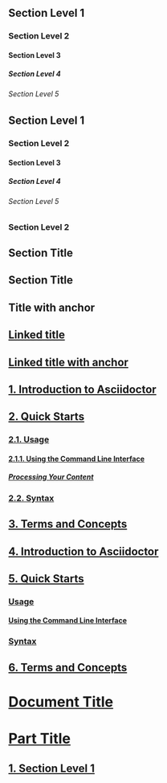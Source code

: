 ## Section Level 1

### Section Level 2

#### Section Level 3

##### Section Level 4

###### Section Level 5

## Section Level 1

### Section Level 2

#### Section Level 3

##### Section Level 4

###### Section Level 5

### Section Level 2

## Section Title

## Section Title

## Title with anchor

## [Linked title](#_linked_title)

## [Linked title with anchor](#_linked_title_with_anchor)

## [1. Introduction to Asciidoctor](#_introduction_to_asciidoctor)

## [2. Quick Starts](#_quick_starts)

### [2.1. Usage](#_usage)

#### [2.1.1. Using the Command Line Interface](#_using_the_command_line_interface)

##### [Processing Your Content](#_processing_your_content)

### [2.2. Syntax](#_syntax)

## [3. Terms and Concepts](#_terms_and_concepts)

## [4. Introduction to Asciidoctor](#_introduction_to_asciidoctor_2)

## [5. Quick Starts](#_quick_starts_2)

### [Usage](#_usage_2)

#### [Using the Command Line Interface](#_using_the_command_line_interface_2)

### [Syntax](#_syntax_2)

## [6. Terms and Concepts](#_terms_and_concepts_2)

# [Document Title](#_document_title)

# [Part Title](#_part_title)

## [1. Section Level 1](#_section_level_1_3)